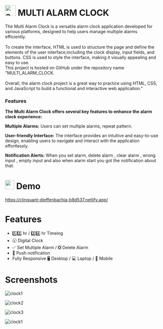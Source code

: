 

<h1><img src="https://cdn.iconscout.com/icon/free/png-512/free-alarm-clock-time-watch-ringing-ring-38818.png?f=avif&w=256" alt="android" width="35" height="35"/>  MULTI ALARM CLOCK</h1>
<p>The Multi Alarm Clock is a versatile alarm clock application developed for various platforms, designed to help users manage multiple alarms efficiently.
  <br><br>To create the interface, HTML is used to structure the page and define the elements of the user interface,including the clock display, input fields, and buttons. CSS is used to style the interface, making it visually appealing and easy to use.
  <br> This project is hosted on GitHub under the repository name "MULTI_ALARM_CLOCK.<br><br>
  Overall, the alarm clock project is a great way to practice using HTML, CSS, and JavaScript to build a functional and interactive web application."</p>

<h3>Features</h3>

<b>The Multi Alarm Clock offers several key features to enhance the alarm clock experience:</b>

<b>Multiple Alarms:</b> Users can set multiple alarms, repeat pattern.

<b>User-friendly Interface:</b> The interface provides an intuitive and easy-to-use design, enabling users to navigate and interact with the application effortlessly.

<b>Notification Alerts:</b> When you set alarm, delete alarm , clear alarm , wrong input , empty input and also when alarm start you got the notification about that.

<h1><img src = "https://s.w.org/images/core/emoji/13.0.1/svg/1f440.svg" alt="android" width="30" height="30"/>  Demo</h1>

https://clinquant-dieffenbachia-b8d537.netlify.app/

<h1>Features</h1>
  
 - 1️⃣2️⃣ hr / 2️⃣4️⃣ hr Timeing 
 - 🕣 Digital Clock 
 - ✅ Set Multiple Alarm / ❎ Delete Alarm  
 - 🔔 Push notification 
 - Fully Responsive 🖥 Desktop / 💻 Laptop / 📱 Mobile

<h1>Screenshots</h1>

![clock1](https://github.com/utkarsh680/MUTLI_ALARM_CLOCK/assets/102253404/c0edef86-f454-495f-820a-3ebcb33cbe85)


![clock2](https://github.com/utkarsh680/MUTLI_ALARM_CLOCK/assets/102253404/e0cc2eeb-0681-4c6e-90b0-995c9d9e23c2)


![clock3](https://github.com/utkarsh680/MUTLI_ALARM_CLOCK/assets/102253404/13bdfadb-d5ff-4523-bb92-92493ca001e8)


![clock1](https://github.com/utkarsh680/MUTLI_ALARM_CLOCK/assets/102253404/ba8c605c-49ba-4655-92cb-c0512914f8b7)

